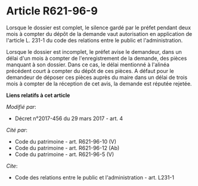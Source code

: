 # Article R621-96-9

Lorsque le dossier est complet, le silence gardé par le préfet pendant deux mois à compter du dépôt de la demande vaut
autorisation en application de l'article L. 231-1 du code des relations entre le public et l'administration. 

Lorsque le dossier est incomplet, le préfet avise le demandeur, dans un délai d'un mois à compter de l'enregistrement de la
demande, des pièces manquant à son dossier. Dans ce cas, le délai mentionné à l'alinéa précédent court à compter du dépôt de
ces pièces. A défaut pour le demandeur de déposer ces pièces auprès du maire dans un délai de trois mois à compter de la
réception de cet avis, la demande est réputée rejetée.

**Liens relatifs à cet article**

_Modifié par_:

  - Décret n°2017-456 du 29 mars 2017 - art. 4

_Cité par_:

  - Code du patrimoine - art. R621-96-10 (V)
  - Code du patrimoine - art. R621-96-12 (Ab)
  - Code du patrimoine - art. R621-96-5 (V)

_Cite_:

  - Code des relations entre le public et l'administration - art. L231-1
